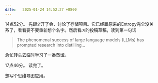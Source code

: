 ```yaml
---
date:   2025-01-24 14:52:27 +0800
---
```


14点52分。
先跟ℒ开了会，讨论了存储项目。它已经跟原来的Entropy完全没关系了，看看要不要重新想个名字。然后看𝒦的投稿草稿，读到第一句话

> The phenomenal success of large language models (LLMs) has prompted research into distilling...

急忙转头去临时学习了一番蒸馏。

17点46分。
读完了。

想写个思维导图应用。